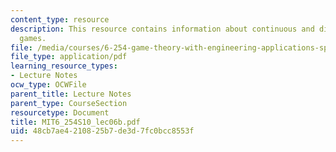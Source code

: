 ```yaml
---
content_type: resource
description: This resource contains information about continuous and discontinuous
  games.
file: /media/courses/6-254-game-theory-with-engineering-applications-spring-2010/48cb7ae4210825b7de3d7fc0bcc8553f_MIT6_254S10_lec06b.pdf
file_type: application/pdf
learning_resource_types:
- Lecture Notes
ocw_type: OCWFile
parent_title: Lecture Notes
parent_type: CourseSection
resourcetype: Document
title: MIT6_254S10_lec06b.pdf
uid: 48cb7ae4-2108-25b7-de3d-7fc0bcc8553f
---
```

